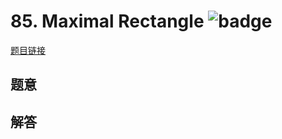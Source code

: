 # 85. Maximal Rectangle ![badge](https://img.shields.io/badge/-hard-red?style=flat-square)

[题目链接](https://leetcode.com/problems/maximal-rectangle)

## 题意

## 解答

